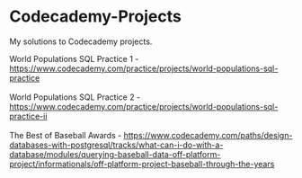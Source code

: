 # Codecademy-Projects
My solutions to Codecademy projects.

World Populations SQL Practice 1 - https://www.codecademy.com/practice/projects/world-populations-sql-practice <br/><br/>
World Populations SQL Practice 2 - https://www.codecademy.com/practice/projects/world-populations-sql-practice-ii<br/><br/>
The Best of Baseball Awards - https://www.codecademy.com/paths/design-databases-with-postgresql/tracks/what-can-i-do-with-a-database/modules/querying-baseball-data-off-platform-project/informationals/off-platform-project-baseball-through-the-years

